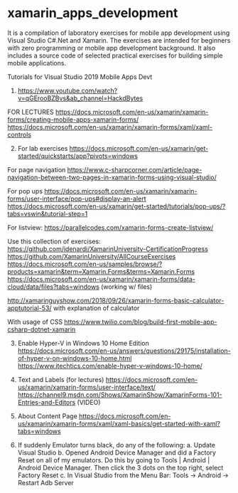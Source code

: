 # xamarin_apps_development
It is a compilation of laboratory exercises for mobile app development using Visual Studio C#.Net and Xamarin. The exercises are intended for beginners with zero programming or mobile app development background. It also includes a source code of selected practical exercises for building simple mobile applications.

Tutorials for Visual Studio 2019 Mobile Apps Devt
1. https://www.youtube.com/watch?v=qGErooBZBvs&ab_channel=HackdBytes

FOR LECTURES
https://docs.microsoft.com/en-us/xamarin/xamarin-forms/creating-mobile-apps-xamarin-forms/
https://docs.microsoft.com/en-us/xamarin/xamarin-forms/xaml/xaml-controls

2. For lab exercises
https://docs.microsoft.com/en-us/xamarin/get-started/quickstarts/app?pivots=windows

For page navigation
https://www.c-sharpcorner.com/article/page-navigation-between-two-pages-in-xamarin-forms-using-visual-studio/

For pop ups
https://docs.microsoft.com/en-us/xamarin/xamarin-forms/user-interface/pop-ups#display-an-alert
https://docs.microsoft.com/en-us/xamarin/get-started/tutorials/pop-ups/?tabs=vswin&tutorial-step=1

For listview:
https://parallelcodes.com/xamarin-forms-create-listview/

Use this collection of exercises: 
https://github.com/idenardi/XamarinUniversity-CertificationProgress
https://github.com/XamarinUniversity/AllCourseExercises
https://docs.microsoft.com/en-us/samples/browse/?products=xamarin&term=Xamarin.Forms&terms=Xamarin.Forms
https://docs.microsoft.com/en-us/xamarin/xamarin-forms/data-cloud/data/files?tabs=windows (working w/ files)

http://xamaringuyshow.com/2018/09/26/xamarin-forms-basic-calculator-apptutorial-53/
with explanation of calculator

With usage of CSS
https://www.twilio.com/blog/build-first-mobile-app-csharp-dotnet-xamarin

3. Enable Hyper-V in Windows 10 Home Edition
https://docs.microsoft.com/en-us/answers/questions/29175/installation-of-hyper-v-on-windows-10-home.html
https://www.itechtics.com/enable-hyper-v-windows-10-home/

4. Text and Labels (for lectures)
https://docs.microsoft.com/en-us/xamarin/xamarin-forms/user-interface/text/
https://channel9.msdn.com/Shows/XamarinShow/XamarinForms-101-Entries-and-Editors (VIDEO)

5. About Content Page
https://docs.microsoft.com/en-us/xamarin/xamarin-forms/xaml/xaml-basics/get-started-with-xaml?tabs=windows

6. If suddenly Emulator turns black, do any of the following:
a. Update Visual Studio
b. Opened Android Device Manager and did a Factory Reset on all of my emulators. Do this by going to
Tools | Android | Android Device Manager. Then click the 3 dots on the top right, select Factory Reset
c. In Visual Studio from the Menu Bar: Tools -> Android -> Restart Adb Server
